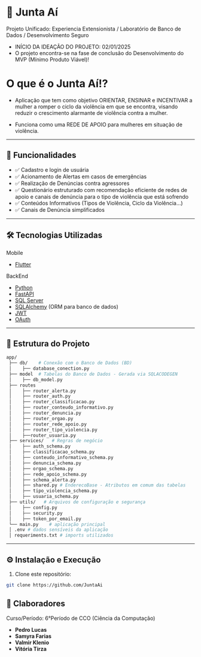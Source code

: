 # 🤝 Junta Aí

Projeto Unificado: Experiencia Extensionista / Laboratório de Banco de Dados / Desenvolvimento Seguro

- INÍCIO DA IDEAÇÃO DO PROJETO: 02/01/2025
- O projeto encontra-se na fase de conclusão do Desenvolvimento do MVP (Mínimo Produto Viável)!

# O que é o Junta Aí!?

- Aplicação que tem como objetivo ORIENTAR, ENSINAR e INCENTIVAR a mulher a romper o ciclo da violência em que se encontra, visando reduzir o crescimento alarmante de violência contra a mulher.

- Funciona como uma REDE DE APOIO para mulheres em situação de violência.

---

## 🚀 Funcionalidades

* ✅ Cadastro e login de usuária
* ✅ Acionamento de Alertas em casos de emergências
* ✅ Realização de Denúncias contra agressores
* ✅ Questionário estruturado com recomendação eficiente de redes de apoio e canais de denúncia para o tipo de violência que está sofrendo
* ✅ Conteúdos Informativos (Tipos de Violência, Ciclo da Violência...)
* ✅ Canais de Denúncia simplificados

---

## 🛠️ Tecnologias Utilizadas

Mobile
* [Flutter](https://flutter.dev/)

BackEnd
* [Python](https://www.python.org/)
* [FastAPI](https://fastapi.tiangolo.com/)
* [SQL Server](https://www.microsoft.com/sql-server)
* [SQLAlchemy](https://www.sqlalchemy.org/) (ORM para banco de dados)
* [JWT](https://jwt.io/)
* [OAuth](https://oauth.net/2/)

---

## 📂 Estrutura do Projeto

```bash
app/
 ├── db/    # Conexão com o Banco de Dados (BD)
 │    ├── database_conection.py
 ├── model  # Tabelas do Banco de Dados - Gerada via SQLACODEGEN
 │    ├── db_model.py
 ├── routes
 │    ├── router_alerta.py
 │    ├── router_auth.py
 │    ├── router_classificacao.py
 │    ├── router_conteudo_informativo.py
 │    ├── router_denuncia.py
 │    ├── router_orgao.py
 │    ├── router_rede_apoio.py
 │    ├── router_tipo_violencia.py
 │    ├──router_usuaria.py
 ├── services/   # Regras de negócio
 │    ├── auth_schema.py
 │    ├── classificacao_schema.py
 │    ├── conteudo_informativo_schema.py
 │    ├── denuncia_schema.py
 │    ├── orgao_schema.py
 │    ├── rede_apoio_schema.py
 │    ├── schema_alerta.py
 │    ├── shared.py # EnderecoBase - Atributos em comum das tabelas
 │    ├── tipo_violencia_schema.py
 │    ├── usuaria_schema.py
 ├── utils/   # Arquivos de configuração e segurança
 │    ├── config.py
 │    ├── security.py
 │    ├── token_por_email.py
 └── main.py    # aplicação principal
 │ .env # dados sensíveis da aplicação
 │ requeriments.txt # imports utilizados

```

---

## ⚙️ Instalação e Execução

1. Clone este repositório:

```bash
git clone https://github.com/JuntaAi
```

## 🤝 Claboradores

Curso/Período: 6°Período de CCO (Ciência da Computação)

* **Pedro Lucas**
* **Samyra Farias**
* **Valmir Klenio**
* **Vitória Tirza**
